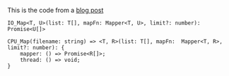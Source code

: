 This is the code from a [blog post](https://medium.com/@alexewerlof/async-map-with-limited-parallelism-in-node-js-2b91bd47af70)

`IO_Map<T, U>(list: T[], mapFn: Mapper<T, U>, limit?: number): Promise<U[]>`

    CPU_Map(filename: string) => <T, R>(list: T[], mapFn:  Mapper<T, R>, limit?: number): {
        mapper: () => Promise<R[]>;
        thread: () => void;
    }
